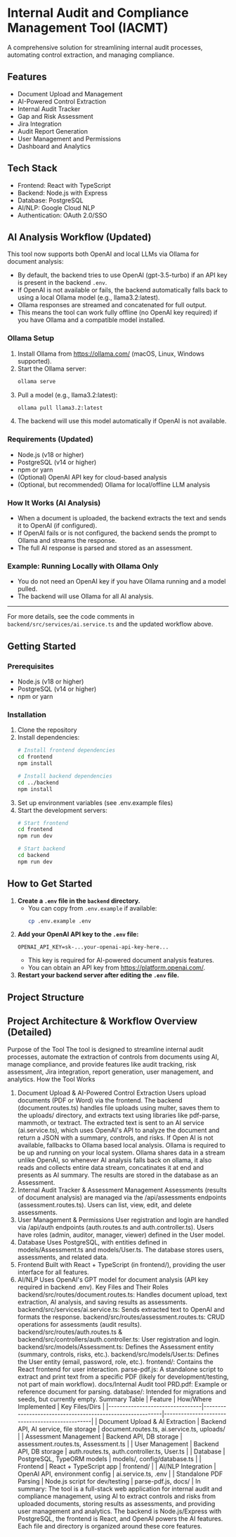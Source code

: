 # Internal Audit and Compliance Management Tool (IACMT)

A comprehensive solution for streamlining internal audit processes, automating control extraction, and managing compliance.

## Features

- Document Upload and Management
- AI-Powered Control Extraction
- Internal Audit Tracker
- Gap and Risk Assessment
- Jira Integration
- Audit Report Generation
- User Management and Permissions
- Dashboard and Analytics

## Tech Stack

- Frontend: React with TypeScript
- Backend: Node.js with Express
- Database: PostgreSQL
- AI/NLP: Google Cloud NLP
- Authentication: OAuth 2.0/SSO

## AI Analysis Workflow (Updated)

This tool now supports both OpenAI and local LLMs via Ollama for document analysis:
- By default, the backend tries to use OpenAI (gpt-3.5-turbo) if an API key is present in the backend `.env`.
- If OpenAI is not available or fails, the backend automatically falls back to using a local Ollama model (e.g., llama3.2:latest).
- Ollama responses are streamed and concatenated for full output.
- This means the tool can work fully offline (no OpenAI key required) if you have Ollama and a compatible model installed.

### Ollama Setup
1. Install Ollama from https://ollama.com/ (macOS, Linux, Windows supported).
2. Start the Ollama server:
   ```sh
   ollama serve
   ```
3. Pull a model (e.g., llama3.2:latest):
   ```sh
   ollama pull llama3.2:latest
   ```
4. The backend will use this model automatically if OpenAI is not available.

### Requirements (Updated)
- Node.js (v18 or higher)
- PostgreSQL (v14 or higher)
- npm or yarn
- (Optional) OpenAI API key for cloud-based analysis
- (Optional, but recommended) Ollama for local/offline LLM analysis

### How It Works (AI Analysis)
- When a document is uploaded, the backend extracts the text and sends it to OpenAI (if configured).
- If OpenAI fails or is not configured, the backend sends the prompt to Ollama and streams the response.
- The full AI response is parsed and stored as an assessment.

### Example: Running Locally with Ollama Only
- You do not need an OpenAI key if you have Ollama running and a model pulled.
- The backend will use Ollama for all AI analysis.

---
For more details, see the code comments in `backend/src/services/ai.service.ts` and the updated workflow above.

## Getting Started

### Prerequisites

- Node.js (v18 or higher)
- PostgreSQL (v14 or higher)
- npm or yarn

### Installation

1. Clone the repository
2. Install dependencies:
   ```bash
   # Install frontend dependencies
   cd frontend
   npm install

   # Install backend dependencies
   cd ../backend
   npm install
   ```
3. Set up environment variables (see .env.example files)
4. Start the development servers:
   ```bash
   # Start frontend
   cd frontend
   npm run dev

   # Start backend
   cd backend
   npm run dev
   ```

## How to Get Started

1. **Create a `.env` file in the `backend` directory.**
   - You can copy from `.env.example` if available:
     ```bash
     cp .env.example .env
     ```
2. **Add your OpenAI API key to the `.env` file:**
   ```env
   OPENAI_API_KEY=sk-...your-openai-api-key-here...
   ```
   - This key is required for AI-powered document analysis features.
   - You can obtain an API key from https://platform.openai.com/.
3. **Restart your backend server after editing the `.env` file.**

## Project Structure 

## Project Architecture & Workflow Overview (Detailed)

Purpose of the Tool
The tool is designed to streamline internal audit processes, automate the extraction of controls from documents using AI, manage compliance, and provide features like audit tracking, risk assessment, Jira integration, report generation, user management, and analytics.
How the Tool Works
1. Document Upload & AI-Powered Control Extraction
Users upload documents (PDF or Word) via the frontend.
The backend (document.routes.ts) handles file uploads using multer, saves them to the uploads/ directory, and extracts text using libraries like pdf-parse, mammoth, or textract.
The extracted text is sent to an AI service (ai.service.ts), which uses OpenAI's API to analyze the document and return a JSON with a summary, controls, and risks.
If Open AI is not available, fallbacks to Ollama based local analysis. Ollama is required to be up and running on your local system. Ollama shares data in a stream unlike OpenAI, so whenever AI analysis falls back on ollama, it also reads and collects entire data stream, concatinates it at end and presents as AI summary.
The results are stored in the database as an Assessment.
2. Internal Audit Tracker & Assessment Management
Assessments (results of document analysis) are managed via the /api/assessments endpoints (assessment.routes.ts).
Users can list, view, edit, and delete assessments.
3. User Management & Permissions
User registration and login are handled via /api/auth endpoints (auth.routes.ts and auth.controller.ts).
Users have roles (admin, auditor, manager, viewer) defined in the User model.
4. Database
Uses PostgreSQL, with entities defined in models/Assessment.ts and models/User.ts.
The database stores users, assessments, and related data.
5. Frontend
Built with React + TypeScript (in frontend/), providing the user interface for all features.
6. AI/NLP
Uses OpenAI's GPT model for document analysis (API key required in backend .env).
Key Files and Their Roles
backend/src/routes/document.routes.ts: Handles document upload, text extraction, AI analysis, and saving results as assessments.
backend/src/services/ai.service.ts: Sends extracted text to OpenAI and formats the response.
backend/src/routes/assessment.routes.ts: CRUD operations for assessments (audit results).
backend/src/routes/auth.routes.ts & backend/src/controllers/auth.controller.ts: User registration and login.
backend/src/models/Assessment.ts: Defines the Assessment entity (summary, controls, risks, etc.).
backend/src/models/User.ts: Defines the User entity (email, password, role, etc.).
frontend/: Contains the React frontend for user interaction.
parse-pdf.js: A standalone script to extract and print text from a specific PDF (likely for development/testing, not part of main workflow).
docs/Internal Audit tool PRD.pdf: Example or reference document for parsing.
database/: Intended for migrations and seeds, but currently empty.
Summary Table
| Feature | How/Where Implemented | Key Files/Dirs |
|---------------------------------|-----------------------------------------------------------|------------------------------------------------|
| Document Upload & AI Extraction | Backend API, AI service, file storage | document.routes.ts, ai.service.ts, uploads/ |
| Assessment Management | Backend API, DB storage | assessment.routes.ts, Assessment.ts |
| User Management | Backend API, DB storage | auth.routes.ts, auth.controller.ts, User.ts |
| Database | PostgreSQL, TypeORM models | models/, config/database.ts |
| Frontend | React + TypeScript app | frontend/ |
| AI/NLP Integration | OpenAI API, environment config | ai.service.ts, .env |
| Standalone PDF Parsing | Node.js script for dev/testing | parse-pdf.js, docs/ |
In summary:
The tool is a full-stack web application for internal audit and compliance management, using AI to extract controls and risks from uploaded documents, storing results as assessments, and providing user management and analytics. The backend is Node.js/Express with PostgreSQL, the frontend is React, and OpenAI powers the AI features. Each file and directory is organized around these core features.